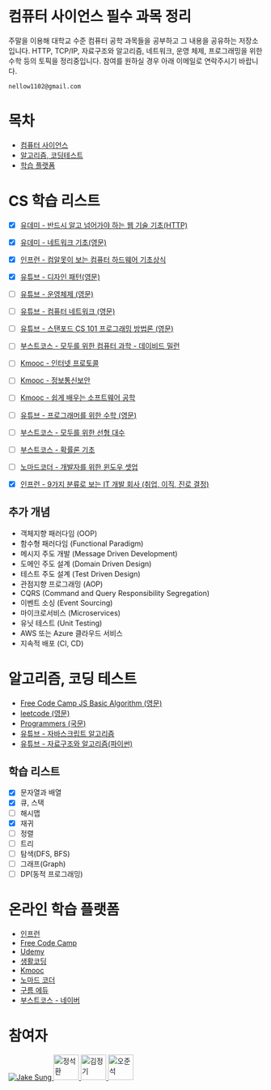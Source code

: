 # 컴퓨터 사이언스 필수 과목 정리
주말을 이용해 대학교 수준 컴퓨터 공학 과목들을 공부하고 그 내용을 공유하는 저장소입니다. HTTP, TCP/IP, 자료구조와 알고리즘, 네트워크, 운영 체제, 프로그래밍을 위한 수학 등의 토픽을 정리중입니다. 참여를 원하실 경우 아래 이메일로 연락주시기 바랍니다. 
```
nellow1102@gmail.com
```

# 목차
- [컴퓨터 사이언스](#cs-학습-리스트)
- [알고리즘, 코딩테스트](#알고리즘-코딩-테스트)
- [학습 플랫폼](#온라인-학습-플랫폼)

# CS 학습 리스트
- [X] [유데미 - 반드시 알고 넘어가야 하는 웹 기술 기초(HTTP)](https://www.udemy.com/course/web-technology-fundamentals/)
- [X] [유데미 - 네트워크 기초(영문)](https://www.udemy.com/course/networking-concepts-for-beginners/learn/lecture/6060530?start=15#overview)
- [X] [인프런 - 컴알못이 보는 컴퓨터 하드웨어 기초상식](https://www.inflearn.com/course/%EC%BB%B4%ED%93%A8%ED%84%B0-%ED%95%98%EB%93%9C%EC%9B%A8%EC%96%B4-%EA%B8%B0%EC%B4%88%EC%83%81%EC%8B%9D/dashboard) 
- [X] [유튜브 - 디자인 패턴(영문)](https://youtube.com/playlist?list=PLZlA0Gpn_vH_CthENcPCM0Dww6a5XYC7f) 
- [ ] [유튜브 - 운영체제 (영문)](https://youtube.com/playlist?list=PLBlnK6fEyqRiVhbXDGLXDk_OQAeuVcp2O) 
- [ ] [유튜브 - 컴퓨터 네트워크 (영문)](https://youtube.com/playlist?list=PLBlnK6fEyqRgMCUAG0XRw78UA8qnv6jEx)
- [ ] [유튜브 - 스탠포드 CS 101 프로그래밍 방법론 (영문)](https://youtu.be/KkMDCCdjyW8)
- [ ] [부스트코스 - 모두를 위한 컴퓨터 과학 - 데이비드 밀런](https://www.boostcourse.org/cs112)
- [ ] [Kmooc - 인터넷 프로토콜](http://www.kmooc.kr/courses/course-v1:AYUk+AYUK_IP_01+2020_T2/course/)
- [ ] [Kmooc - 정보통신보안](http://www.kmooc.kr/courses/course-v1:ANU+ANU01+2020_T3/course/)
- [ ] [Kmooc - 쉽게 배우는 소프트웨어 공학](http://www.kmooc.kr/courses/course-v1:KONGJUk+FD_KNU03+2021_01/course/)
- [ ] [유튜브 - 프로그래머를 위한 수학 (영문)](https://youtube.com/playlist?list=PLWKjhJtqVAbndUuYBE5sVViMIvyzp_dB1)
- [ ] [부스트코스 - 모두를 위한 선형 대수](https://www.boostcourse.org/ai151)
- [ ] [부스트코스 - 확률론 기초](https://www.boostcourse.org/ai152)
- [ ] [노마드코더 - 개발자를 위한 윈도우 셋업](https://nomadcoders.co/windows-setup-for-developers/lobby)
- [X] [인프런 - 9가지 분류로 보는 IT 개발 회사 (취업, 이직, 진로 결정)](https://www.inflearn.com/course/9%EA%B0%80%EC%A7%80-it-%ED%9A%8C%EC%82%AC/dashboard) 


## 추가 개념
- 객체지향 패러다임 (OOP)
- 함수형 패러다임 (Functional Paradigm)
- 메시지 주도 개발 (Message Driven Development)
- 도메인 주도 설계 (Domain Driven Design)
- 테스트 주도 설계 (Test Driven Design)
- 관점지향 프로그래밍 (AOP)
- CQRS (Command and Query Responsibility Segregation)
- 이벤트 소싱 (Event Sourcing)
- 마이크로서비스 (Microservices)
- 유닛 테스트 (Unit Testing)
- AWS 또는 Azure 클라우드 서비스
- 지속적 배포 (CI, CD)

# 알고리즘, 코딩 테스트
- [Free Code Camp JS Basic Algorithm (영문)](https://www.freecodecamp.org/learn/javascript-algorithms-and-data-structures/basic-algorithm-scripting/convert-celsius-to-fahrenheit) 
- [leetcode (영문)](https://leetcode.com/problemset/all/) 
- [Programmers (국문)](https://programmers.co.kr/learn/challenges) 
- [유튜브 - 자바스크립트 알고리즘](https://youtube.com/playlist?list=PLn2ipk-jqgZiAHiA70hOxAj8RMUeqYNK3)
- [유튜브 - 자료구조와 알고리즘(파이썬)](https://www.youtube.com/c/ChanSuShin/featured) 

## 학습 리스트
- [X] 문자열과 배열
- [X] 큐, 스택
- [ ] 해시맵
- [X] 재귀
- [ ] 정렬
- [ ] 트리
- [ ] 탐색(DFS, BFS)
- [ ] 그래프(Graph)
- [ ] DP(동적 프로그래밍)

# 온라인 학습 플랫폼
- [인프런](https://www.inflearn.com/)
- [Free Code Camp](https://www.freecodecamp.org/learn)
- [Udemy](https://www.udemy.com/)
- [생활코딩](https://opentutorials.org/course/1) 
- [Kmooc](http://www.kmooc.kr/) 
- [노마드 코더](https://nomadcoders.co/)
- [구름 에듀](https://edu.goorm.io/) 
- [부스트코스 - 네이버](https://www.boostcourse.org/opencourse)

# 참여자
<a href="https://github.com/developerasun">
<img src="https://github.com/developerasun.png?size=50" alt="Jake Sung"/>
</a>

<a href="https://github.com/jshhhhh">
<img src="https://github.com/jshhhhh.png" width=50px height=50px alt="정석환"/>
</a>

<a href="https://github.com/omago123">
<img src="https://github.com/omago123.png" width=50px height=50px alt="김정기"/>
</a>

<a href="https://github.com/oh971021">
<img src="https://github.com/oh971021.png" width=50px height=50px alt="오준석"/>
</a>
